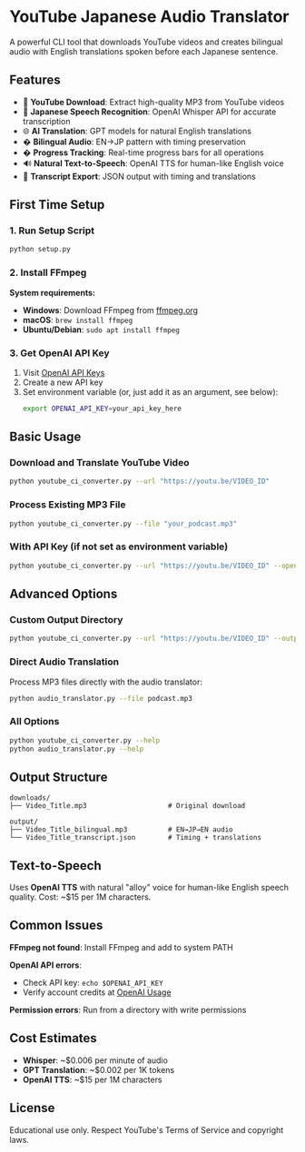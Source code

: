# YouTube Japanese Audio Translator

A powerful CLI tool that downloads YouTube videos and creates bilingual audio with English translations spoken before each Japanese sentence.

## Features

- 🎵 **YouTube Download**: Extract high-quality MP3 from YouTube videos
- 🎌 **Japanese Speech Recognition**: OpenAI Whisper API for accurate transcription
- 🌐 **AI Translation**: GPT models for natural English translations
- � **Bilingual Audio**: EN→JP pattern with timing preservation
- � **Progress Tracking**: Real-time progress bars for all operations
- 🔊 **Natural Text-to-Speech**: OpenAI TTS for human-like English voice
- 📄 **Transcript Export**: JSON output with timing and translations

## First Time Setup

### 1. Run Setup Script
```bash
python setup.py
```

### 2. Install FFmpeg

**System requirements:**
- **Windows**: Download FFmpeg from [ffmpeg.org](https://ffmpeg.org/download.html)
- **macOS**: `brew install ffmpeg`
- **Ubuntu/Debian**: `sudo apt install ffmpeg`

### 3. Get OpenAI API Key

1. Visit [OpenAI API Keys](https://platform.openai.com/api-keys)
2. Create a new API key
3. Set environment variable (or, just add it as an argument, see below):
   ```bash
   export OPENAI_API_KEY=your_api_key_here
   ```

## Basic Usage

### Download and Translate YouTube Video
```bash
python youtube_ci_converter.py --url "https://youtu.be/VIDEO_ID"
```

### Process Existing MP3 File
```bash
python youtube_ci_converter.py --file "your_podcast.mp3"
```

### With API Key (if not set as environment variable)
```bash
python youtube_ci_converter.py --url "https://youtu.be/VIDEO_ID" --openai-key YOUR_API_KEY
```

## Advanced Options

### Custom Output Directory
```bash
python youtube_ci_converter.py --url "https://youtu.be/VIDEO_ID" --output "/custom/path"
```

### Direct Audio Translation
Process MP3 files directly with the audio translator:
```bash
python audio_translator.py --file podcast.mp3
```

### All Options
```bash
python youtube_ci_converter.py --help
python audio_translator.py --help
```

## Output Structure

```
downloads/
├── Video_Title.mp3                    # Original download

output/
├── Video_Title_bilingual.mp3          # EN→JP→EN audio
└── Video_Title_transcript.json        # Timing + translations
```

## Text-to-Speech

Uses **OpenAI TTS** with natural "alloy" voice for human-like English speech quality. Cost: ~$15 per 1M characters.

## Common Issues

**FFmpeg not found**: Install FFmpeg and add to system PATH

**OpenAI API errors**: 
- Check API key: `echo $OPENAI_API_KEY`
- Verify account credits at [OpenAI Usage](https://platform.openai.com/usage)

**Permission errors**: Run from a directory with write permissions

## Cost Estimates

- **Whisper**: ~$0.006 per minute of audio
- **GPT Translation**: ~$0.002 per 1K tokens  
- **OpenAI TTS**: ~$15 per 1M characters

## License

Educational use only. Respect YouTube's Terms of Service and copyright laws.
